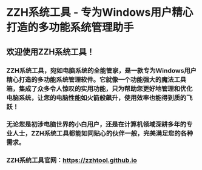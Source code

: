 # ZZH系统工具 - 专为Windows用户精心打造的多功能系统管理助手

## 欢迎使用ZZH系统工具！

### ZZH系统工具，宛如电脑系统的全能管家，是一款专为Windows用户精心打造的多功能系统管理软件。它就像一个功能强大的魔法工具箱，集成了众多令人惊叹的实用功能，只为帮助您更好地管理和优化电脑系统，让您的电脑性能如火箭般飙升，使用效率也能得到质的飞跃！
### 无论您是初涉电脑世界的小白用户，还是在计算机领域深耕多年的专业人士，ZZH系统工具都能如同贴心的伙伴一般，完美满足您的各种需求。
### ZZH系统工具官网：https://zzhtool.github.io
